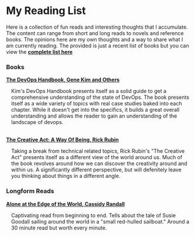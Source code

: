 # My Reading List

Here is a collection of fun reads and interesting thoughts that I accumulate. The content can range from short and long reads to novels and reference books. The opinions here are my own thoughts and a way to share what I am currently reading. The provided is just a recent list of books but you can view the [**complete list here**](/readings/all)

### Books

**[The DevOps Handbook, Gene Kim and Others](https://itrevolution.com/product/the-devops-handbook-second-edition/)**
<div style="margin-left: 1em;">
Kim's DevOps Handbook presents itself as a solid guide to get a comprehensive understanding of the state of DevOps. The book presents itself as a wide variety of topics with real case studies baked into each chapter. While it doesn't get into the specifics, it builds a great overall understanding and allows the reader to gain an understanding of the landscape of devops. 
</div>
<br />

**[The Creative Act: A Way Of Being, Rick Rubin](https://www.penguinrandomhouse.com/books/717356/the-creative-act-by-rick-rubin/)**
<div style="margin-left: 1em;">
Taking a break from technical related topics, Rick Rubin's "The Creative Act" presents itself as a different view of the world around us. Much of the book revolves around how we can discover the creativity around and within us. A significantly different perspective, but will defenitely leave you thinking about things in a different angle. 
</div>

### Longform Reads

**[Alone at the Edge of the World, Cassidy Randall](https://magazine.atavist.com/alone-at-the-edge-of-the-world-susie-goodall-sailing-golden-globe-race/)**
<div style="margin-left: 1em;">
Captivating read from beginning to end. Tells about the tale of Susie Goodall sailing around the world in a "small red-hulled sailboat." Around a 30 minute read but worth every minute. 
</div>

